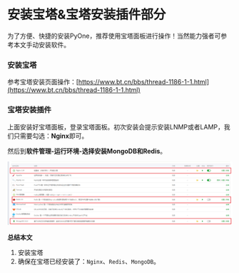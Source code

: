 # 安装宝塔&宝塔安装插件部分

为了方便、快捷的安装PyOne，推荐使用宝塔面板进行操作！当然能力强者可参考本文手动安装软件。

### 安装宝塔

参考宝塔安装页面操作：[https://www.bt.cn/bbs/thread-1186-1-1.html](https://www.bt.cn/bbs/thread-1186-1-1.html)

### 宝塔安装插件

上面安装好宝塔面板，登录宝塔面板。初次安装会提示安装LNMP或者LAMP，我们只需要勾选：**Nginx**即可。

然后到**软件管理-运行环境-选择安装MongoDB和Redis**。

![](../.gitbook/assets/snipaste_2018-11-16_11-12-46.png)

**总结本文**

1. 安装宝塔
2. 确保在宝塔已经安装了：`Nginx`、`Redis`、`MongoDB`。

